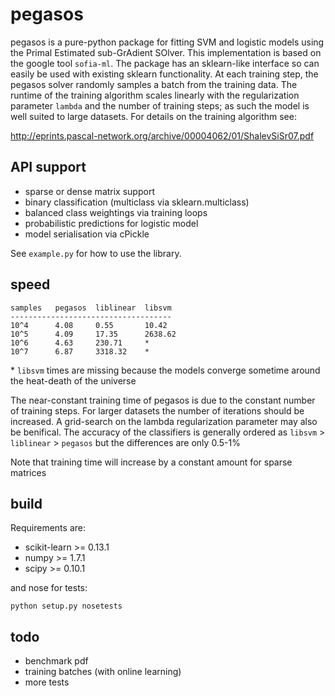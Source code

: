 pegasos
=======
pegasos is a pure-python package for fitting SVM and logistic models using the Primal Estimated sub-GrAdient SOlver. This implementation is based on the google tool `sofia-ml`. The package has an sklearn-like interface so can easily be used with existing sklearn functionality. At each training step, the pegasos solver randomly samples a batch from the training data. The runtime of the training algorithm scales linearly with the regularization parameter `lambda` and the number of training steps; as such the model is well suited to large datasets. For details on the training algorithm see: 

http://eprints.pascal-network.org/archive/00004062/01/ShalevSiSr07.pdf

API support
-----------
* sparse or dense matrix support
* binary classification (multiclass via sklearn.multiclass)
* balanced class weightings via training loops
* probabilistic predictions for logistic model
* model serialisation via cPickle

See `example.py` for how to use the library. 

speed
-----
```
samples   pegasos  liblinear  libsvm
------------------------------------
10^4      4.08     0.55       10.42
10^5      4.09     17.35      2638.62
10^6      4.63     230.71     *
10^7      6.87     3318.32    *
```

\* `libsvm` times are missing because the models converge sometime around the heat-death of the universe

The near-constant training time of pegasos is due to the constant number of training steps. For larger datasets the number of iterations should be increased. A grid-search on the lambda regularization parameter may also be benifical. The accuracy of the classifiers is generally ordered as `libsvm` > `liblinear` > `pegasos` but the differences are only 0.5-1%

Note that training time will increase by a constant amount for sparse matrices

build
------
Requirements are:

* scikit-learn >= 0.13.1
* numpy >= 1.7.1
* scipy >= 0.10.1

and nose for tests:

```
python setup.py nosetests
```

todo
----
* benchmark pdf
* training batches (with online learning)
* more tests

